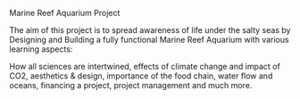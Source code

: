 Marine Reef Aquarium Project

The aim of this project is to spread awareness of life under the salty seas 
by Designing and Building a fully functional Marine Reef Aquarium with various learning aspects: 

How all sciences are intertwined, effects of climate change and impact of CO2, aesthetics & design, 
importance of the food chain, water flow and oceans, financing a project, project management and much more.

